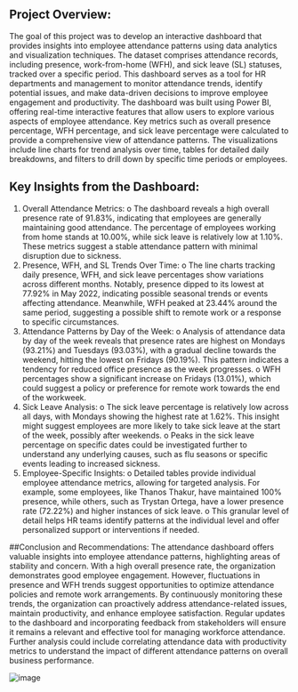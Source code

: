 
## Project Overview:
The goal of this project was to develop an interactive dashboard that provides insights into employee attendance patterns using data analytics and visualization techniques. The dataset comprises attendance records, including presence, work-from-home (WFH), and sick leave (SL) statuses, tracked over a specific period. This dashboard serves as a tool for HR departments and management to monitor attendance trends, identify potential issues, and make data-driven decisions to improve employee engagement and productivity.
The dashboard was built using Power BI, offering real-time interactive features that allow users to explore various aspects of employee attendance. Key metrics such as overall presence percentage, WFH percentage, and sick leave percentage were calculated to provide a comprehensive view of attendance patterns. The visualizations include line charts for trend analysis over time, tables for detailed daily breakdowns, and filters to drill down by specific time periods or employees.

## Key Insights from the Dashboard:
1.	Overall Attendance Metrics:
o	The dashboard reveals a high overall presence rate of 91.83%, indicating that employees are generally maintaining good attendance. The percentage of employees working from home stands at 10.00%, while sick leave is relatively low at 1.10%. These metrics suggest a stable attendance pattern with minimal disruption due to sickness.
2.	Presence, WFH, and SL Trends Over Time:
o	The line charts tracking daily presence, WFH, and sick leave percentages show variations across different months. Notably, presence dipped to its lowest at 77.92% in May 2022, indicating possible seasonal trends or events affecting attendance. Meanwhile, WFH peaked at 23.44% around the same period, suggesting a possible shift to remote work or a response to specific circumstances.
3.	Attendance Patterns by Day of the Week:
o	Analysis of attendance data by day of the week reveals that presence rates are highest on Mondays (93.21%) and Tuesdays (93.03%), with a gradual decline towards the weekend, hitting the lowest on Fridays (90.19%). This pattern indicates a tendency for reduced office presence as the week progresses.
o	WFH percentages show a significant increase on Fridays (13.01%), which could suggest a policy or preference for remote work towards the end of the workweek.
4.	Sick Leave Analysis:
o	The sick leave percentage is relatively low across all days, with Mondays showing the highest rate at 1.62%. This insight might suggest employees are more likely to take sick leave at the start of the week, possibly after weekends.
o	Peaks in the sick leave percentage on specific dates could be investigated further to understand any underlying causes, such as flu seasons or specific events leading to increased sickness.
5.	Employee-Specific Insights:
o	Detailed tables provide individual employee attendance metrics, allowing for targeted analysis. For example, some employees, like Thanos Thakur, have maintained 100% presence, while others, such as Trystan Ortega, have a lower presence rate (72.22%) and higher instances of sick leave.
o	This granular level of detail helps HR teams identify patterns at the individual level and offer personalized support or interventions if needed.

##Conclusion and Recommendations:
The attendance dashboard offers valuable insights into employee attendance patterns, highlighting areas of stability and concern. With a high overall presence rate, the organization demonstrates good employee engagement. However, fluctuations in presence and WFH trends suggest opportunities to optimize attendance policies and remote work arrangements. By continuously monitoring these trends, the organization can proactively address attendance-related issues, maintain productivity, and enhance employee satisfaction.
Regular updates to the dashboard and incorporating feedback from stakeholders will ensure it remains a relevant and effective tool for managing workforce attendance. Further analysis could include correlating attendance data with productivity metrics to understand the impact of different attendance patterns on overall business performance.













![image](https://github.com/user-attachments/assets/31609f87-7ee6-4561-a9de-292d31a42d21)
